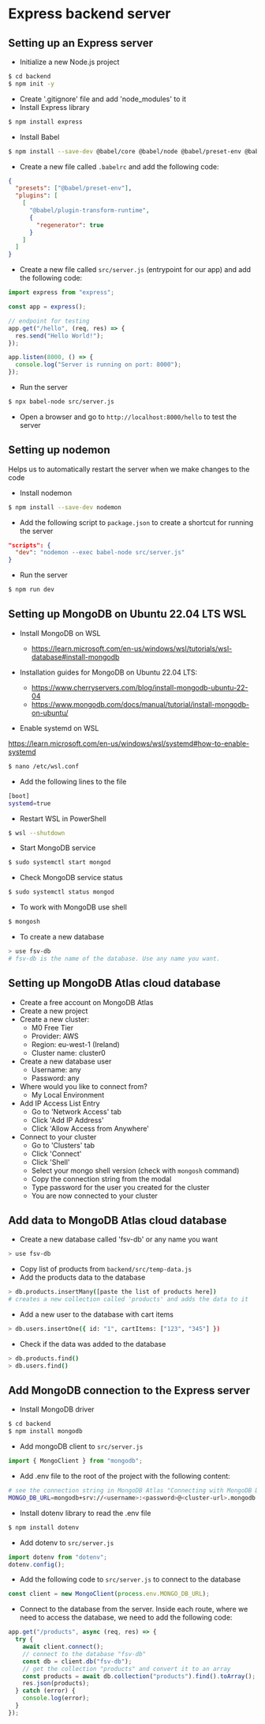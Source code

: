 # Express backend server

## Setting up an Express server
- Initialize a new Node.js project
```bash
$ cd backend
$ npm init -y
```
- Create '.gitignore' file and add 'node_modules' to it
- Install Express library
```bash
$ npm install express
```
- Install Babel
```bash
$ npm install --save-dev @babel/core @babel/node @babel/preset-env @babel/cli @babel/plugin-transform-runtime @babel/runtime
```
- Create a new file called `.babelrc` and add the following code:
```json
{
  "presets": ["@babel/preset-env"],
  "plugins": [
    [
      "@babel/plugin-transform-runtime",
      {
        "regenerator": true
      }
    ]
  ]
}
```
- Create a new file called `src/server.js` (entrypoint for our app) and add the following code:
```javascript
import express from "express";

const app = express();

// endpoint for testing
app.get("/hello", (req, res) => {
  res.send("Hello World!");
});

app.listen(8000, () => {
  console.log("Server is running on port: 8000");
});

```
- Run the server
```bash
$ npx babel-node src/server.js
```
- Open a browser and go to `http://localhost:8000/hello` to test the server

## Setting up nodemon
Helps us to automatically restart the server when we make changes to the code
- Install nodemon
```bash
$ npm install --save-dev nodemon
```
- Add the following script to `package.json` to create a shortcut for running the server
```json
"scripts": {
  "dev": "nodemon --exec babel-node src/server.js"
}
```
- Run the server
```bash
$ npm run dev
```

## Setting up MongoDB on Ubuntu 22.04 LTS WSL
- Install MongoDB on WSL

  - https://learn.microsoft.com/en-us/windows/wsl/tutorials/wsl-database#install-mongodb

- Installation guides for MongoDB on Ubuntu 22.04 LTS:
  - https://www.cherryservers.com/blog/install-mongodb-ubuntu-22-04
  - https://www.mongodb.com/docs/manual/tutorial/install-mongodb-on-ubuntu/

- Enable systemd on WSL

https://learn.microsoft.com/en-us/windows/wsl/systemd#how-to-enable-systemd
```bash
$ nano /etc/wsl.conf
```
- Add the following lines to the file
```bash
[boot]
systemd=true
```
- Restart WSL in PowerShell
```bash
$ wsl --shutdown
```
- Start MongoDB service
```bash
$ sudo systemctl start mongod
```
- Check MongoDB service status
```bash
$ sudo systemctl status mongod
```
- To work with MongoDB use shell
```bash
$ mongosh
```
- To create a new database
```bash
> use fsv-db
# fsv-db is the name of the database. Use any name you want.
```

## Setting up MongoDB Atlas cloud database
- Create a free account on MongoDB Atlas
- Create a new project
- Create a new cluster:
  - M0 Free Tier
  - Provider: AWS
  - Region: eu-west-1 (Ireland)
  - Cluster name: cluster0
- Create a new database user
  - Username: any
  - Password: any
- Where would you like to connect from?
  - My Local Environment
- Add IP Access List Entry
  - Go to 'Network Access' tab
  - Click 'Add IP Address'
  - Click 'Allow Access from Anywhere'
- Connect to your cluster
  - Go to 'Clusters' tab
  - Click 'Connect'
  - Click 'Shell'
  - Select your mongo shell version (check with `mongosh` command)
  - Copy the connection string from the modal
  - Type password for the user you created for the cluster
  - You are now connected to your cluster

## Add data to MongoDB Atlas cloud database
- Create a new database called 'fsv-db' or any name you want
```bash
> use fsv-db
```
- Copy list of products from `backend/src/temp-data.js`
- Add the products data to the database
```bash
> db.products.insertMany([paste the list of products here])
# creates a new collection called 'products' and adds the data to it
```
- Add a new user to the database with cart items
```bash
> db.users.insertOne({ id: "1", cartItems: ["123", "345"] })
```
- Check if the data was added to the database
```bash
> db.products.find()
> db.users.find()
```

## Add MongoDB connection to the Express server
- Install MongoDB driver
```bash
$ cd backend
$ npm install mongodb
```
- Add mongoDB client to `src/server.js`
```javascript
import { MongoClient } from "mongodb";
```
- Add .env file to the root of the project with the following content:
```bash
# see the connection string in MongoDB Atlas "Connecting with MongoDB Driver"
MONGO_DB_URL=mongodb+srv://<username>:<password>@<cluster-url>.mongodb.net/?retryWrites=true&w=majorityw=majority
```
- Install dotenv library to read the .env file
```bash
$ npm install dotenv
```
- Add dotenv to `src/server.js`
```javascript
import dotenv from "dotenv";
dotenv.config();
```
- Add the following code to `src/server.js` to connect to the database
```javascript
const client = new MongoClient(process.env.MONGO_DB_URL);
```
- Connect to the database from the server. Inside each route, where we need to access the database, we need to add the following code:
```javascript
app.get("/products", async (req, res) => {
  try {
    await client.connect();
    // connect to the database "fsv-db"
    const db = client.db("fsv-db");
    // get the collection "products" and convert it to an array
    const products = await db.collection("products").find().toArray();
    res.json(products);
  } catch (error) {
    console.log(error);
  }
});
```








